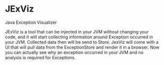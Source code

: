 # JExViz
Java Exception Visualizer

JExViz is a tool that can be injected in your JVM without changing your code, and it will start collecting information around Exception occurred in your JVM. 
Collected data then will be send to Store. JexViz will come with a UI that will pull data from the ExceptionStore and render it in a browser. 
Now you can actually see why an exception occurred in your JVM and no analysis is required for Exceptions. 
